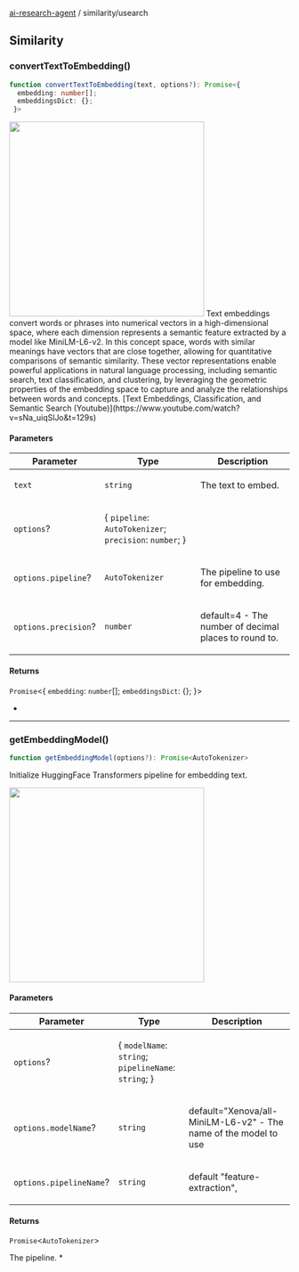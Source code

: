 [ai-research-agent](../index.md) / similarity/usearch

## Similarity

### convertTextToEmbedding()

```ts
function convertTextToEmbedding(text, options?): Promise<{
  embedding: number[];
  embeddingsDict: {};
 }>
```

<img src="https://i.imgur.com/wtJqEqX.png" width="350" /> 
Text embeddings convert words or phrases into numerical vectors in a high-dimensional
space, where each dimension represents a semantic feature extracted by a model like
MiniLM-L6-v2. In this concept space, words with similar meanings have vectors that
are close together, allowing for quantitative comparisons of semantic similarity.
These vector representations enable powerful applications in natural language processing,
including semantic search, text classification, and clustering, by leveraging the
geometric properties of the embedding space to capture and analyze the relationships
between words and concepts.
[Text Embeddings, Classification, and Semantic Search
 (Youtube)](https://www.youtube.com/watch?v=sNa_uiqSlJo&t=129s)

#### Parameters

<table>
<thead>
<tr>
<th>Parameter</th>
<th>Type</th>
<th>Description</th>
</tr>
</thead>
<tbody>
<tr>
<td>

`text`

</td>
<td>

`string`

</td>
<td>

The text to embed.

</td>
</tr>
<tr>
<td>

`options`?

</td>
<td>

\{ `pipeline`: `AutoTokenizer`; `precision`: `number`; \}

</td>
<td>

</td>
</tr>
<tr>
<td>

`options.pipeline`?

</td>
<td>

`AutoTokenizer`

</td>
<td>

The pipeline to use for embedding.

</td>
</tr>
<tr>
<td>

`options.precision`?

</td>
<td>

`number`

</td>
<td>

default=4 - The number of decimal places to round to.

</td>
</tr>
</tbody>
</table>

#### Returns

`Promise`&lt;\{
  `embedding`: `number`[];
  `embeddingsDict`: \{\};
 \}&gt;

*

***

### getEmbeddingModel()

```ts
function getEmbeddingModel(options?): Promise<AutoTokenizer>
```

Initialize HuggingFace Transformers pipeline for embedding text.

<img src="https://i.imgur.com/3R5Tsrf.png" width="350px" />

#### Parameters

<table>
<thead>
<tr>
<th>Parameter</th>
<th>Type</th>
<th>Description</th>
</tr>
</thead>
<tbody>
<tr>
<td>

`options`?

</td>
<td>

\{ `modelName`: `string`; `pipelineName`: `string`; \}

</td>
<td>

</td>
</tr>
<tr>
<td>

`options.modelName`?

</td>
<td>

`string`

</td>
<td>

default="Xenova/all-MiniLM-L6-v2" - 
The name of the model to use

</td>
</tr>
<tr>
<td>

`options.pipelineName`?

</td>
<td>

`string`

</td>
<td>

default "feature-extraction",

</td>
</tr>
</tbody>
</table>

#### Returns

`Promise`&lt;`AutoTokenizer`&gt;

The pipeline.
 *
